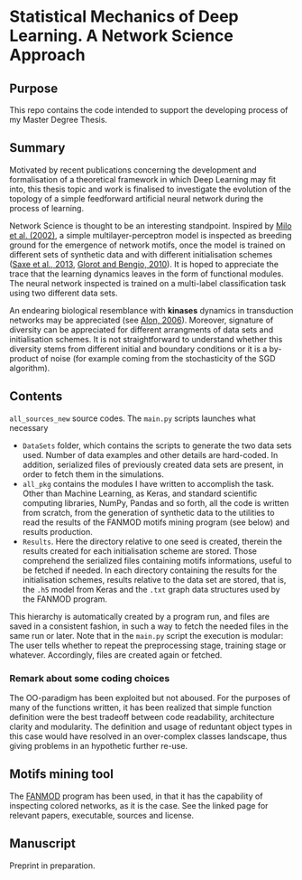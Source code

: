 # Statistical Mechanics of Deep Learning. A Network Science Approach

## Purpose
This repo contains the code intended to support the developing process of my Master Degree Thesis.

## Summary

Motivated by recent publications concerning the development and formalisation of a theoretical framework in which Deep Learning may fit into, this thesis topic and work is finalised to investigate the evolution of the topology of a simple feedforward artificial neural network during the process of learning.

Network Science is thought to be an interesting standpoint. Inspired by [Milo et al. (2002)](https://science.sciencemag.org/content/298/5594/824), a simple multilayer-perceptron model is inspected as breeding ground for the emergence of network motifs, once the model is trained on different sets of synthetic data and with different initialisation schemes ([Saxe et al., 2013](https://arxiv.org/abs/1312.6120), [Glorot and Bengio, 2010](http://proceedings.mlr.press/v9/glorot10a.html)). It is hoped to appreciate the trace that the learning dynamics leaves in the form of functional modules. The neural network inspected is trained on a multi-label classification task using two different data sets.

An endearing biological resemblance with **kinases** dynamics in transduction networks may be appreciated (see [Alon, 2006](https://www.crcpress.com/An-Introduction-to-Systems-Biology-Design-Principles-of-Biological-Circuits/Alon/p/book/9781439837177)). Moreover, signature of diversity can be appreciated for different arrangments of data sets and initialisation schemes. It is not straightforward to understand whether this diversity stems from different initial and boundary conditions or it is a by-product of noise (for example coming from the stochasticity of the SGD algorithm).
 
## Contents

`all_sources_new` source codes. The `main.py` scripts launches what necessary 

* `DataSets` folder, which contains the scripts to generate the two data sets used. Number of data examples and other details are hard-coded. In addition, serialized files of previously created data sets are present, in order to fetch them in the simulations.
* `all_pkg` contains the modules I have written to accomplish the task. Other than Machine Learning, as Keras, and standard scientific computing libraries, NumPy, Pandas and so forth, all the code is written from scratch, from the generation of synthetic data to the utilities to read the results of the FANMOD motifs mining program (see below) and results production.
* `Results`. Here the directory relative to one seed is created, therein the results created for each initialisation scheme are stored. Those comprehend the serialized files containing motifs informations, useful to be fetched if needed. In each directory containing the results for the initialisation schemes, results relative to the data set are stored, that is, the `.h5` model from Keras and the `.txt` graph data structures used by the FANMOD program.

This hierarchy is automatically created by a program run, and files are saved in a consistent fashion, in such a way to fetch the needed files in the same run or later. Note that in the `main.py` script the execution is modular: The user tells whether to repeat the preprocessing stage, training stage or whatever. Accordingly, files are created again or fetched.

### Remark about some coding choices
The OO-paradigm has been exploited but not aboused. For the purposes of many of the functions written, it has been realized that simple function definition were the best tradeoff between code readability, architecture clarity and modularity. The definition and usage of reduntant object types in this case would have resolved in an over-complex classes landscape, thus giving problems in an hypothetic further re-use.

## Motifs mining tool

The [FANMOD](http://theinf1.informatik.uni-jena.de/motifs/) program has been used, in that it has the capability of inspecting colored networks, as it is the case. See the linked page for relevant papers, executable, sources and license.

## Manuscript

Preprint in preparation.
